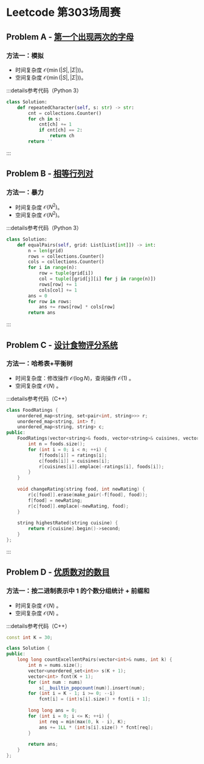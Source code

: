 # Leetcode 第303场周赛

## Problem A - [第一个出现两次的字母](https://leetcode.cn/problems/first-letter-to-appear-twice/)

### 方法一：模拟

- 时间复杂度 $\mathcal{O}(\min(|S|,|\Sigma|))$。
- 空间复杂度 $\mathcal{O}(\min(|S|,|\Sigma|))$。

:::details参考代码（Python 3）

```python
class Solution:
    def repeatedCharacter(self, s: str) -> str:
        cnt = collections.Counter()
        for ch in s:
            cnt[ch] += 1
            if cnt[ch] == 2:
                return ch
        return ''
```

:::

## Problem B - [相等行列对](https://leetcode.cn/problems/equal-row-and-column-pairs/)

### 方法一：暴力

- 时间复杂度 $\mathcal{O}(N^2)$。
- 空间复杂度 $\mathcal{O}(N^2)$。

:::details参考代码（Python 3）

```python
class Solution:
    def equalPairs(self, grid: List[List[int]]) -> int:
        n = len(grid)
        rows = collections.Counter()
        cols = collections.Counter()
        for i in range(n):
            row = tuple(grid[i])
            col = tuple([grid[j][i] for j in range(n)])
            rows[row] += 1
            cols[col] += 1
        ans = 0
        for row in rows:
            ans += rows[row] * cols[row]
        return ans
```

:::

## Problem C - [设计食物评分系统](https://leetcode.cn/problems/design-a-food-rating-system/)

### 方法一：哈希表+平衡树

- 时间复杂度：修改操作 $\mathcal{O}(\log N)$，查询操作 $\mathcal{O}(1)$ 。
- 空间复杂度 $\mathcal{O}(N)$ 。

:::details参考代码（C++）

```cpp
class FoodRatings {
    unordered_map<string, set<pair<int, string>>> r;
    unordered_map<string, int> f;
    unordered_map<string, string> c;
public:
    FoodRatings(vector<string>& foods, vector<string>& cuisines, vector<int>& ratings) {
        int n = foods.size();
        for (int i = 0; i < n; ++i) {
            f[foods[i]] = ratings[i];
            c[foods[i]] = cuisines[i];
            r[cuisines[i]].emplace(-ratings[i], foods[i]);
        }
    }
    
    void changeRating(string food, int newRating) {
        r[c[food]].erase(make_pair(-f[food], food));
        f[food] = newRating;
        r[c[food]].emplace(-newRating, food);
    }
    
    string highestRated(string cuisine) {
        return r[cuisine].begin()->second;
    }
};
```

:::

## Problem D - [优质数对的数目](https://leetcode.cn/problems/number-of-excellent-pairs/)

### 方法一：按二进制表示中 1 的个数分组统计 + 前缀和

- 时间复杂度 $\mathcal{O}(N)$ 。
- 空间复杂度 $\mathcal{O}(N)$ 。

:::details参考代码（C++）

```cpp
const int K = 30;

class Solution {
public:
    long long countExcellentPairs(vector<int>& nums, int k) {
        int n = nums.size();
        vector<unordered_set<int>> s(K + 1);
        vector<int> fcnt(K + 1);
        for (int num : nums)
            s[__builtin_popcount(num)].insert(num);
        for (int i = K - 1; i >= 0; --i)
            fcnt[i] = (int)s[i].size() + fcnt[i + 1];
        
        long long ans = 0;
        for (int i = 0; i <= K; ++i) {
            int req = min(max(0, k - i), K);
            ans += 1LL * (int)s[i].size() * fcnt[req];
        }
        
        return ans;
    }
};
```
